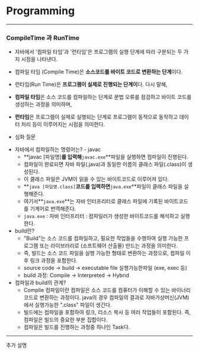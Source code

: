 # Programming

---
### CompileTime 과 RunTime

- 자바에서 '컴파일 타임'과 '런타임'은 프로그램의 실행 단계에 따라 구분되는 두 가지 시점을 나타낸다.

- 컴파일 타임 (Compile Time)은 **소스코드를 바이트 코드로 변환하는 단계**이다.
- 런타임(Run Time)은 **프로그램이 실제로 진행되는 단계이**다.
  다시 말해,
- **컴파일 타임**은 소스 코드를 컴파일하는 단계로 문법 오류를 점검하고 바이트 코드를 생성하는 과정을 의미하며,
- **런타임**은 프로그램이 실제로 실행되는 단계로 프로그램이 동적으로 동작하고 데이터 처리 등이 이루어지는 시점을 의미한다.

* 심화 질문

- 자바에서 컴파일하는 명령어는? - javac
  - **javac [파일명]**를 입력해**`javac.exe`**파일을 실행하면 컴파일이 진행된다.
  - 컴파일이 완료되면 자바 파일(.java)과 동일한 이름의 클래스 파일(.class)이 생성된다.
  - 이 클래스 파일은 JVM이 읽을 수 있는 바이트코드로 이루어져 있다.
  - **`java [파일명.class]`**코드를 입력하면**`java.exe`**파일이 클래스 파일을 실행해준다.
  - 여기서**`java.exe`**는 자바 인터프리터로 클래스 파일에 기록된 바이트코드를 기계어로 번역해준다.
  - `java.exe` : 자바 인터프리터 : 컴파일러가 생성한 바이트코드를 해석하고 실행한다. 
- build란?
    - "Build"는 소스 코드를 컴파일하고, 필요한 작업들을 수행하여 실행 가능한 프로그램 또는 라이브러리로 (소프트웨어 산출물) 만드는 과정을 의미한다.
    - 즉, 빌드는 소스 코드 파일을 실행 가능한 형태로 변환하는 과정으로, 컴파일 이후 링크 과정을 포함한다.
    - source code → build → executable file 실행가능한파일 (exe, exec 등)
    - build 과정: Compile → Interpreted → Hybrid
- 컴파일과 build의 관계?
    - Complie 컴파일이란 컴파일은 소스 코드를 컴퓨터가 이해할 수 있는 바이너리 코드로 변환하는 과정이다. java의 경우 컴파일의 결과로 자바가상머신(JVM)에서 실행가능한 ".class" 파일이 생긴다.
    - 빌드에는 컴파일을 포함하여 링크, 리소스 복사 등 여러 작업들이 포함된다. 즉, 컴파일은 빌드의 중요한 부분 집합이다.
    - 컴파일은 빌드를 진행하는 과정중 하나인 Task다.

---
추가 설명



